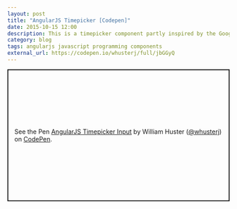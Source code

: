 ```yaml
---
layout: post
title: "AngularJS Timepicker [Codepen]"
date: 2015-10-15 12:00
description: This is a timepicker component partly inspired by the Google Calendar timepicker. It allows for flexible time entry by typing or by selecting a time from a dropdown menu. It also works with the AngularJS ng-model and form validation.
category: blog
tags: angularjs javascript programming components
external_url: https://codepen.io/whusterj/full/jbGGyQ
---
```


<p class="codepen" data-height="300" data-default-tab="html,result" data-slug-hash="jbGGyQ" data-user="whusterj" style="height: 300px; box-sizing: border-box; display: flex; align-items: center; justify-content: center; border: 2px solid; margin: 1em 0; padding: 1em;">
  <span>See the Pen <a href="https://codepen.io/whusterj/pen/jbGGyQ">
  AngularJS Timepicker Input</a> by William Huster (<a href="https://codepen.io/whusterj">@whusterj</a>)
  on <a href="https://codepen.io">CodePen</a>.</span>
</p>
<script async src="https://cpwebassets.codepen.io/assets/embed/ei.js"></script>
